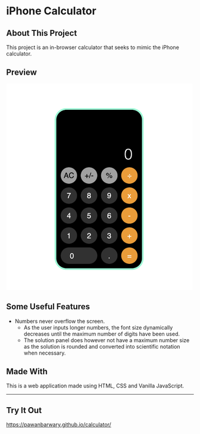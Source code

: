 # iPhone Calculator 

## About This Project
This project is an in-browser calculator that seeks to mimic the iPhone calculator.

## Preview
<img src="img/iphone.png" width=500px> 

## Some Useful Features
- Numbers never overflow the screen.
  - As the user inputs longer numbers, the font size dynamically decreases until the maximum number of digits have been used. 
  - The solution panel does however not have a maximum number size as the solution is rounded and converted into scientific notation when necessary. 

## Made With
This is a web application made using HTML, CSS and Vanilla JavaScript. 


---
## Try It Out
https://pawanbarwary.github.io/calculator/
